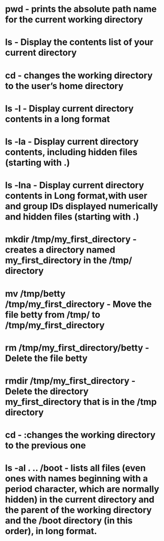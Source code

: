 # pwd - prints the absolute path name for the current working directory
# ls - Display the contents list of your current directory
# cd  - changes the working directory to the user’s home directory
# ls -l - Display current directory contents in a long format
# ls -la - Display current directory contents, including hidden files (starting with .)
# ls -lna - Display current directory contents in Long format,with user and group IDs displayed numerically and hidden files (starting with .)
# mkdir /tmp/my_first_directory - creates a directory named my_first_directory in the /tmp/ directory
# mv /tmp/betty /tmp/my_first_directory - Move the file betty from /tmp/ to /tmp/my_first_directory
# rm /tmp/my_first_directory/betty - Delete the file betty
# rmdir /tmp/my_first_directory - Delete the directory my_first_directory that is in the /tmp directory
# cd - :changes the working directory to the previous one
# ls -al . .. /boot - lists all files (even ones with names beginning with a period character, which are normally hidden) in the current directory and the parent of the working directory and the /boot directory (in this order), in long format.
